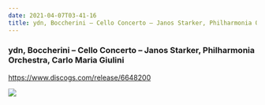 ```yaml
---
date: 2021-04-07T03-41-16
title: ydn, Boccherini – Cello Concerto – Janos Starker, Philharmonia Orchestra, Carlo Maria Giulini
---
```

### ydn, Boccherini – Cello Concerto – Janos Starker, Philharmonia Orchestra, Carlo Maria Giulini
https://www.discogs.com/release/6648200

![](dayone-moment://11A774B295C54DE6BB17719775BA298E)

